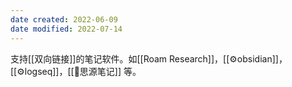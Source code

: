 ```yaml
---
date created: 2022-06-09
date modified: 2022-07-14
---
```


支持[[双向链接]]的笔记软件。如[[Roam Research]]，[[⚙obsidian]]，[[⚙logseq]]，[[🤖思源笔记]] 等。

